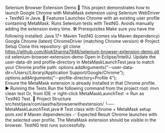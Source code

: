 Selenium Browser Extension Demo 🚀
This project demonstrates how to launch Google Chrome with MetaMask extension using Selenium WebDriver + TestNG in Java.
📌 Features
Launches Chrome with an existing user profile containing MetaMask.
Runs Selenium tests with TestNG.
Avoids manually adding the extension every time.
🛠️ Prerequisites
Make sure you have the following installed:
Java 17+
Maven
TestNG (comes via Maven dependency)
Google Chrome (latest)
ChromeDriver (matching Chrome version)
⚙️ Project Setup
Clone this repository:
git clone https://github.com/AlokSharma7946/selenium-browser-extension-demo.git
cd selenium-browser-extension-demo
Open in Eclipse/IntelliJ.
Update the user-data-dir and profile-directory in MetaMaskLaunchTest.java to match your Chrome profile path:
options.addArguments("--user-data-dir=/Users/<your-username>/Library/Application Support/Google/Chrome");
options.addArguments("--profile-directory=Profile 4");  
Ensure the MetaMask extension is already installed in that Chrome profile.
▶️ Running the Tests
Run the following command from the project root:
mvn clean test
Or, from IDE → right-click MetaMaskLaunchTest → Run as TestNG Test.
📂 Project Structure
src/test/java/com/aastha/browserwithextension/
 └── MetaMaskLaunchTest.java   # Test class with Chrome + MetaMask setup
pom.xml                        # Maven dependencies
✅ Expected Result
Chrome launches with the selected user profile.
The MetaMask extension should be visible in the browser.
TestNG test runs successfully.
